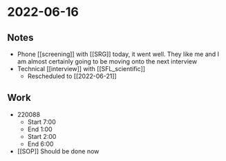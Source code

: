 # 2022-06-16
## Notes
- Phone [[screening]] with [[SRG]] today, it went well. They like me and I am almost certainly going to be moving onto the next interview
- Technical [[interview]] with [[SFL_scientific]]
	- Rescheduled to [[2022-06-21]]

## Work
- 220088
	- Start 7:00
	- End 1:00
	- Start 2:00
	- End 6:00
- [[SOP]] Should be done now